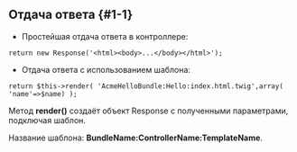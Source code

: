## Отдача ответа {#1-1}

*   Простейшая отдача ответа в контроллере:

`return new Response('<html><body>...</body></html>');`

*   Отдача ответа с использованием шаблона:

`return $this->render( 'AcmeHelloBundle:Hello:index.html.twig',array( 'name'=>$name) );`

Метод **render()** создаёт объект Response с полученными параметрами, подключая шаблон.

Название шаблона: **BundleName:ControllerName:TemplateName**.